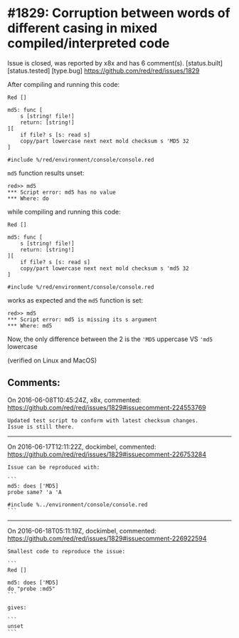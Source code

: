 
#1829: Corruption between words of different casing in mixed compiled/interpreted code
================================================================================
Issue is closed, was reported by x8x and has 6 comment(s).
[status.built] [status.tested] [type.bug]
<https://github.com/red/red/issues/1829>

After compiling and running this code:

``` rebol
Red []

md5: func [
    s [string! file!]
    return: [string!]
][
    if file? s [s: read s]
    copy/part lowercase next next mold checksum s 'MD5 32
]

#include %/red/environment/console/console.red
```

`md5` function results unset:

``` rebol
red>> md5 
*** Script error: md5 has no value
*** Where: do
```

while compiling and running this code:

``` rebol
Red []

md5: func [
    s [string! file!]
    return: [string!]
][
    if file? s [s: read s]
    copy/part lowercase next next mold checksum s 'md5 32
]

#include %/red/environment/console/console.red
```

works as expected and the `md5` function is set:

``` rebol
red>> md5
*** Script error: md5 is missing its s argument
*** Where: md5
```

Now, the only difference between the 2 is the `'MD5` uppercase VS `'md5` lowercase

(verified on Linux and MacOS)



Comments:
--------------------------------------------------------------------------------

On 2016-06-08T10:45:24Z, x8x, commented:
<https://github.com/red/red/issues/1829#issuecomment-224553769>

    Updated test script to conform with latest checksum changes.
    Issue is still there.

--------------------------------------------------------------------------------

On 2016-06-17T12:11:22Z, dockimbel, commented:
<https://github.com/red/red/issues/1829#issuecomment-226753284>

    Issue can be reproduced with:
    
    ```
    md5: does ['MD5]
    probe same? 'a 'A
    
    #include %../environment/console/console.red
    ```

--------------------------------------------------------------------------------

On 2016-06-18T05:11:19Z, dockimbel, commented:
<https://github.com/red/red/issues/1829#issuecomment-226922594>

    Smallest code to reproduce the issue:
    
    ```
    Red []
    
    md5: does ['MD5]
    do "probe :md5"
    ```
    
    gives:
    
    ```
    unset
    ```

